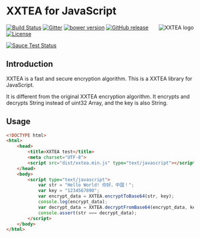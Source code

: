 # XXTEA for JavaScript

<a href="https://github.com/xxtea/">
    <img src="https://avatars1.githubusercontent.com/u/6683159?v=3&s=86" alt="XXTEA logo" title="XXTEA" align="right" />
</a>

[![Build Status](https://travis-ci.org/xxtea/xxtea-js.svg?branch=master)](https://travis-ci.org/xxtea/xxtea-js)
[![Gitter](https://badges.gitter.im/xxtea/xxtea-js.svg)](https://gitter.im/xxtea/xxtea-js?utm_source=badge&utm_medium=badge&utm_campaign=pr-badge&utm_content=body_badge)
[![bower version](https://img.shields.io/bower/v/xxtea-js.svg)](http://bower.io/search/?q=xxtea-js)
[![GitHub release](https://img.shields.io/github/release/xxtea/xxtea-js.svg)](https://github.com/xxtea/xxtea-js/releases)
[![License](https://img.shields.io/github/license/xxtea/xxtea-js.svg)](http://opensource.org/licenses/MIT)

[![Sauce Test Status](https://saucelabs.com/browser-matrix/xxtea-js.svg)](https://saucelabs.com/u/xxtea-js)

## Introduction

XXTEA is a fast and secure encryption algorithm. This is a XXTEA library for JavaScript.

It is different from the original XXTEA encryption algorithm. It encrypts and decrypts String instead of uint32 Array, and the key is also String.

## Usage

```html
<!DOCTYPE html>
<html>
    <head>
        <title>XXTEA test</title>
        <meta charset="UTF-8">
        <script src="dist/xxtea.min.js" type="text/javascript"></script>
    </head>
    <body>
        <script type="text/javascript">
            var str = "Hello World! 你好，中国！";
            var key = "1234567890";
            var encrypt_data = XXTEA.encryptToBase64(str, key);
            console.log(encrypt_data);
            var decrypt_data = XXTEA.decryptFromBase64(encrypt_data, key);
            console.assert(str === decrypt_data);
        </script>
    </body>
</html>
```
